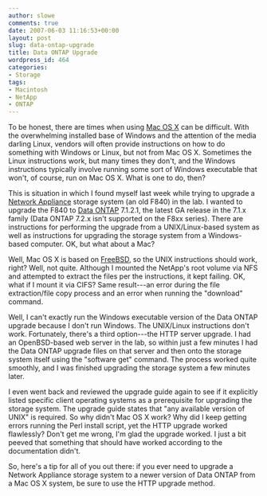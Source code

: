 ```yaml
---
author: slowe
comments: true
date: 2007-06-03 11:16:53+00:00
layout: post
slug: data-ontap-upgrade
title: Data ONTAP Upgrade
wordpress_id: 464
categories:
- Storage
tags:
- Macintosh
- NetApp
- ONTAP
---
```


To be honest, there are times when using [Mac OS X](http://www.apple.com/macosx/) can be difficult. With the overwhelming installed base of Windows and the attention of the media darling Linux, vendors will often provide instructions on how to do something with Windows or Linux, but not from Mac OS X. Sometimes the Linux instructions work, but many times they don't, and the Windows instructions typically involve running some sort of Windows executable that won't, of course, run on Mac OS X. What is one to do, then?

This is situation in which I found myself last week while trying to upgrade a [Network Appliance](http://www.netapp.com/) storage system (an old F840) in the lab. I wanted to upgrade the F840 to [Data ONTAP](http://www.netapp.com/products/enterprise-software/storage-system-software/storage-operating-systems/ontap-7g.html) 7.1.2.1, the latest GA release in the 7.1.x family (Data ONTAP 7.2.x isn't supported on the F8xx series). There are instructions for performing the upgrade from a UNIX/Linux-based system as well as instructions for upgrading the storage system from a Windows-based computer. OK, but what about a Mac?

Well, Mac OS X is based on [FreeBSD](http://www.freebsd.org/), so the UNIX instructions should work, right? Well, not quite. Although I mounted the NetApp's root volume via NFS and attempted to extract the files per the instructions, it kept failing. OK, what if I mount it via CIFS? Same result---an error during the file extraction/file copy process and an error when running the "download" command.

Well, I can't exactly run the Windows executable version of the Data ONTAP upgrade because I don't run Windows. The UNIX/Linux instructions don't work. Fortunately, there's a third option---the HTTP server upgrade. I had an OpenBSD-based web server in the lab, so within just a few minutes I had the Data ONTAP upgrade files on that server and then onto the storage system itself using the "software get" command. The process worked quite smoothly, and I was finished upgrading the storage system a few minutes later.

I even went back and reviewed the upgrade guide again to see if it explicitly listed specific client operating systems as a prerequisite for upgrading the storage system. The upgrade guide states that "any available version of UNIX" is required. So why didn't Mac OS X work? Why did I keep getting errors running the Perl install script, yet the HTTP upgrade worked flawlessly? Don't get me wrong, I'm glad the upgrade worked. I just a bit peeved that something that should have worked according to the documentation didn't.

So, here's a tip for all of you out there: if you ever need to upgrade a Network Appliance storage system to a newer version of Data ONTAP from a Mac OS X system, be sure to use the HTTP upgrade method.
